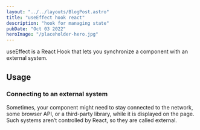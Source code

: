 ```yaml
---
layout: "../../layouts/BlogPost.astro"
title: "useEffect hook react"
description: "hook for managing state"
pubDate: "Oct 03 2022"
heroImage: "/placeholder-hero.jpg"
---
```


useEffect is a React Hook that lets you synchronize a component with an external system.

## Usage

### Connecting to an external system

Sometimes, your component might need to stay connected to the network, some browser API, or a third-party library, while it is displayed on the page. Such systems aren’t controlled by React, so they are called external.
